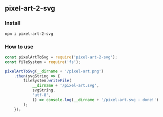 ## pixel-art-2-svg

### Install

```
npm i pixel-art-2-svg
```

### How to use

```javascript
const pixelArtToSvg = require('pixel-art-2-svg');
const fileSystem = require('fs');

pixelArtToSvg(__dirname + '/pixel-art.png')
    .then(svgString => {
        fileSystem.writeFile(
            __dirname + '/pixel-art.svg', 
            svgString, 
            'utf-8', 
            () => console.log(__dirname + '/pixel-art.svg - done!')
        );
    });
```
